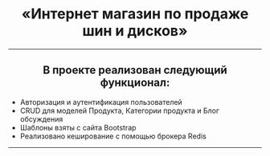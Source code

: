 <h1 align="center">«Интернет магазин по продаже шин и дисков»</h1>
<hr>

<h2 align="center">В проекте реализован следующий функционал:</h2>

- Авторизация и аутентификация пользователей 
- CRUD для моделей Продукта, Категории продукта и Блог обсуждения
- Шаблоны взяты с сайта Bootstrap
- Реализовано кеширование с помощью брокера Redis
  
<hr>


